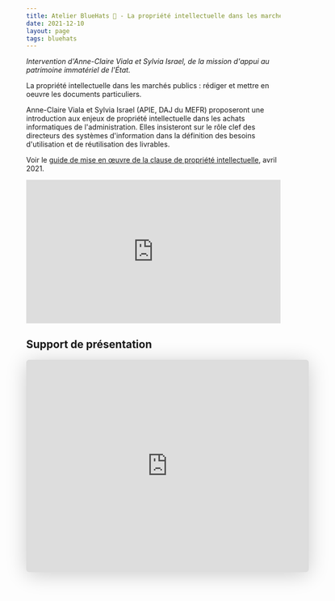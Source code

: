 ```yaml
---
title: Atelier BlueHats 🧢 - La propriété intellectuelle dans les marchés publics
date: 2021-12-10
layout: page
tags: bluehats
---
```


*Intervention d'Anne-Claire Viala et Sylvia Israel, de la mission d'appui au patrimoine immatériel de l'État.*

La propriété intellectuelle dans les marchés publics : rédiger et mettre en oeuvre les documents particuliers.

Anne-Claire Viala et Sylvia Israel (APIE, DAJ du MEFR) proposeront une introduction aux enjeux de propriété intellectuelle dans les achats informatiques de l'administration.  Elles insisteront sur le rôle clef des directeurs des systèmes d'information dans la définition des besoins d'utilisation et de réutilisation des livrables.

Voir le [guide de mise en œuvre de la clause de propriété intellectuelle](https://www.economie.gouv.fr/files/files/directions_services/apie/propriete_intellectuelle/publications/Guide_CCAG2104.pdf), avril 2021.

<div style="position:relative;padding-bottom:56.25%;height:0;overflow:hidden;"> <iframe style="width:100%;height:100%;position:absolute;left:0px;top:0px;overflow:hidden" frameborder="0" type="text/html" src="https://www.dailymotion.com/embed/video/x866ogt" width="100%" height="100%" allowfullscreen > </iframe> </div>

## Support de présentation

<iframe class="speakerdeck-iframe" style="border: 0px none; background: rgba(0, 0, 0, 0.1) none repeat scroll 0% 0% padding-box; margin: 0px; padding: 0px; border-radius: 6px; box-shadow: rgba(0, 0, 0, 0.2) 0px 5px 40px; width: 560px; height: 420px;" src="https://speakerdeck.com/player/184fde211099417d98e0a47fb2ad847e" title="Propriété intellectuelle dans les marchés publics informatiques" allowfullscreen="true" mozallowfullscreen="true" webkitallowfullscreen="true" data-ratio="1.3333333333333333" frameborder="0"></iframe>

<!-- https://speakerdeck.com/bluehats/propriete-intellectuelle-dans-les-marches-publics-informatiques -->

